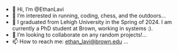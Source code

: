 - 👋 Hi, I’m @EthanLavi
- 👀 I’m interested in running, coding, chess, and the outdoors...
- 🌱 I graduated from Lehigh University in the Spring of 2024. I am currently a PhD student at Brown, working in systems :).
- 💞️ I’m looking to collaborate on any random projects!...
- 📫 How to reach me: ethan_lavi@brown.edu ...
